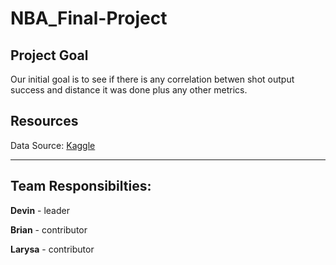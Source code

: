 # NBA_Final-Project

## Project Goal

Our initial goal is to see if there is any correlation betwen shot output success and distance it was done plus any other metrics. 

## Resources
Data Source: [Kaggle](https://www.kaggle.com/drgilermo/nba-players-stats-20142015)

----------
## Team Responsibilties:

**Devin** - leader

**Brian** - contributor

**Larysa** - contributor

